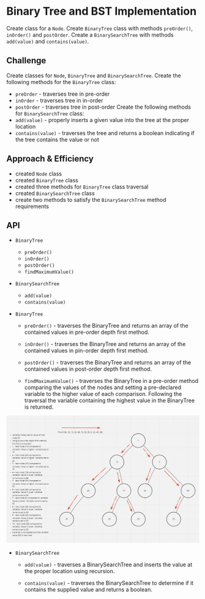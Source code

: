 # Binary Tree and BST Implementation


Create class for a `Node`. Create `BinaryTree` class with methods `preOrder()`, `inOrder()` and `postOrder`. Create a `BinarySearchTree` with methods `add(value)`  and `contains(value)`.

## Challenge

Create classes for `Node`, `BinaryTree` and `BinarySearchTree`. Create the following methods for the `BinaryTree` class:
- `preOrder` - traverses tree in pre-order
- `inOrder` - traverses tree in in-order
- `postOrder` - traverses tree in post-order
Create the following methods for `BinarySearchTree` class:
- `add(value)` - properly inserts a given value into the tree at the proper location
- `contains(value)` - traverses the tree and returns a boolean indicating if the tree contains the value or not

## Approach & Efficiency

- created `Node` class
- created `BinaryTree` class
- created three methods for `BinaryTree` class traversal
- created `BinarySearchTree` class
- create two methods to satisfy the `BinarySearchTree` method requirements


## API

- `BinaryTree`
  - `preOrder()`
  - `inOrder()`
  - `postOrder()`
  - `findMaximumValue()`
- `BinarySearchTree`
  - `add(value)`
  - `contains(value)`

- `BinaryTree`
  - `preOrder()` - traverses the BinaryTree and returns an array of the contained values in pre-order depth first method.

  - `inOrder()` - traverses the BinaryTree and returns an array of the contained values in pin-order depth first method.

  - `postOrder()` - traverses the BinaryTree and returns an array of the contained values in post-order depth first method.

  - `findMaximumValue()` - traverses the BinaryTree in a pre-order method comparing the values of the nodes and setting a pre-declared variable to the higher value of each comparison. Following the traversal the variable containing the highest value in the BinaryTree is returned.

![Whiteboard Example](../../assets/find-maximum-value.png)

- `BinarySearchTree`
  - `add(value)` - traverses a BinarySearchTree and inserts the value at the proper location using recursion.

  - `contains(value)` - traverses the BinarySearchTree to determine if it contains the supplied value and returns a boolean.


